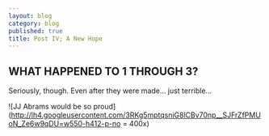 ```yaml
---
layout: blog
category: blog
published: true
title: Post IV; A New Hope
---
```


## WHAT HAPPENED TO 1 THROUGH 3?

Seriously, though. Even after they were made... just terrible...

![JJ Abrams would be so proud](http://lh4.googleusercontent.com/3RKg5mptqsniG8lCBv70np__SJFrZfPMUoN_Ze6w9qDU=w550-h412-p-no = 400x)